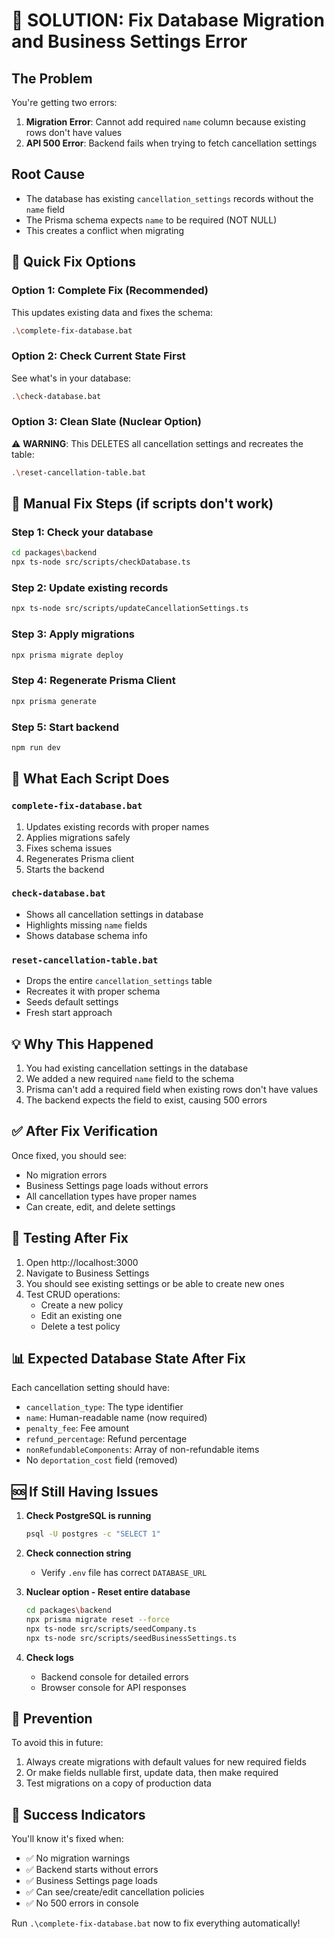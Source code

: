# 🚨 SOLUTION: Fix Database Migration and Business Settings Error

## The Problem
You're getting two errors:
1. **Migration Error**: Cannot add required `name` column because existing rows don't have values
2. **API 500 Error**: Backend fails when trying to fetch cancellation settings

## Root Cause
- The database has existing `cancellation_settings` records without the `name` field
- The Prisma schema expects `name` to be required (NOT NULL)
- This creates a conflict when migrating

## 🎯 Quick Fix Options

### Option 1: Complete Fix (Recommended)
This updates existing data and fixes the schema:
```bash
.\complete-fix-database.bat
```

### Option 2: Check Current State First
See what's in your database:
```bash
.\check-database.bat
```

### Option 3: Clean Slate (Nuclear Option)
⚠️ **WARNING**: This DELETES all cancellation settings and recreates the table:
```bash
.\reset-cancellation-table.bat
```

## 📝 Manual Fix Steps (if scripts don't work)

### Step 1: Check your database
```bash
cd packages\backend
npx ts-node src/scripts/checkDatabase.ts
```

### Step 2: Update existing records
```bash
npx ts-node src/scripts/updateCancellationSettings.ts
```

### Step 3: Apply migrations
```bash
npx prisma migrate deploy
```

### Step 4: Regenerate Prisma Client
```bash
npx prisma generate
```

### Step 5: Start backend
```bash
npm run dev
```

## 🔧 What Each Script Does

### `complete-fix-database.bat`
1. Updates existing records with proper names
2. Applies migrations safely
3. Fixes schema issues
4. Regenerates Prisma client
5. Starts the backend

### `check-database.bat`
- Shows all cancellation settings in database
- Highlights missing `name` fields
- Shows database schema info

### `reset-cancellation-table.bat`
- Drops the entire `cancellation_settings` table
- Recreates it with proper schema
- Seeds default settings
- Fresh start approach

## 💡 Why This Happened

1. You had existing cancellation settings in the database
2. We added a new required `name` field to the schema
3. Prisma can't add a required field when existing rows don't have values
4. The backend expects the field to exist, causing 500 errors

## ✅ After Fix Verification

Once fixed, you should see:
- No migration errors
- Business Settings page loads without errors
- All cancellation types have proper names
- Can create, edit, and delete settings

## 🚀 Testing After Fix

1. Open http://localhost:3000
2. Navigate to Business Settings
3. You should see existing settings or be able to create new ones
4. Test CRUD operations:
   - Create a new policy
   - Edit an existing one
   - Delete a test policy

## 📊 Expected Database State After Fix

Each cancellation setting should have:
- `cancellation_type`: The type identifier
- `name`: Human-readable name (now required)
- `penalty_fee`: Fee amount
- `refund_percentage`: Refund percentage
- `nonRefundableComponents`: Array of non-refundable items
- No `deportation_cost` field (removed)

## 🆘 If Still Having Issues

1. **Check PostgreSQL is running**
   ```bash
   psql -U postgres -c "SELECT 1"
   ```

2. **Check connection string**
   - Verify `.env` file has correct `DATABASE_URL`

3. **Nuclear option - Reset entire database**
   ```bash
   cd packages\backend
   npx prisma migrate reset --force
   npx ts-node src/scripts/seedCompany.ts
   npx ts-node src/scripts/seedBusinessSettings.ts
   ```

4. **Check logs**
   - Backend console for detailed errors
   - Browser console for API responses

## 📌 Prevention

To avoid this in future:
1. Always create migrations with default values for new required fields
2. Or make fields nullable first, update data, then make required
3. Test migrations on a copy of production data

## 🎉 Success Indicators

You'll know it's fixed when:
- ✅ No migration warnings
- ✅ Backend starts without errors
- ✅ Business Settings page loads
- ✅ Can see/create/edit cancellation policies
- ✅ No 500 errors in console

Run `.\complete-fix-database.bat` now to fix everything automatically!
